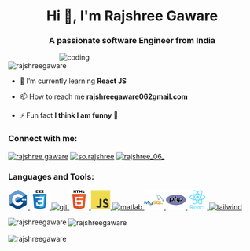 <h1 align="center">Hi 👋, I'm Rajshree Gaware</h1>
<h3 align="center">A passionate software Engineer from India</h3>

<img align="right" alt="coding" width="400" src=" https://images.app.goo.gl/Ti38mmfcd2mheZ6p9 ">

<p align="left"> <img src="https://komarev.com/ghpvc/?username=rajshreegaware&label=Profile%20views&color=0e75b6&style=flat" alt="rajshreegaware" /> </p>

- 🌱 I’m currently learning **React JS**

- 📫 How to reach me **rajshreegaware062gmail.com**

- ⚡ Fun fact **I think I am funny 🙌**

<h3 align="left">Connect with me:</h3>
<p align="left">
<a href="https://linkedin.com/in/rajshree gaware" target="blank"><img align="center" src="https://raw.githubusercontent.com/rahuldkjain/github-profile-readme-generator/master/src/images/icons/Social/linked-in-alt.svg" alt="rajshree gaware" height="30" width="40" /></a>
<a href="https://instagram.com/so.rajshree" target="blank"><img align="center" src="https://raw.githubusercontent.com/rahuldkjain/github-profile-readme-generator/master/src/images/icons/Social/instagram.svg" alt="so.rajshree" height="30" width="40" /></a>
<a href="https://www.leetcode.com/rajshree_06_" target="blank"><img align="center" src="https://raw.githubusercontent.com/rahuldkjain/github-profile-readme-generator/master/src/images/icons/Social/leet-code.svg" alt="rajshree_06_" height="30" width="40" /></a>
</p>

<h3 align="left">Languages and Tools:</h3>
<p align="left"> <a href="https://www.w3schools.com/cpp/" target="_blank" rel="noreferrer"> <img src="https://raw.githubusercontent.com/devicons/devicon/master/icons/cplusplus/cplusplus-original.svg" alt="cplusplus" width="40" height="40"/> </a> <a href="https://www.w3schools.com/css/" target="_blank" rel="noreferrer"> <img src="https://raw.githubusercontent.com/devicons/devicon/master/icons/css3/css3-original-wordmark.svg" alt="css3" width="40" height="40"/> </a> <a href="https://git-scm.com/" target="_blank" rel="noreferrer"> <img src="https://www.vectorlogo.zone/logos/git-scm/git-scm-icon.svg" alt="git" width="40" height="40"/> </a> <a href="https://www.w3.org/html/" target="_blank" rel="noreferrer"> <img src="https://raw.githubusercontent.com/devicons/devicon/master/icons/html5/html5-original-wordmark.svg" alt="html5" width="40" height="40"/> </a> <a href="https://developer.mozilla.org/en-US/docs/Web/JavaScript" target="_blank" rel="noreferrer"> <img src="https://raw.githubusercontent.com/devicons/devicon/master/icons/javascript/javascript-original.svg" alt="javascript" width="40" height="40"/> </a> <a href="https://www.mathworks.com/" target="_blank" rel="noreferrer"> <img src="https://upload.wikimedia.org/wikipedia/commons/2/21/Matlab_Logo.png" alt="matlab" width="40" height="40"/> </a> <a href="https://www.mysql.com/" target="_blank" rel="noreferrer"> <img src="https://raw.githubusercontent.com/devicons/devicon/master/icons/mysql/mysql-original-wordmark.svg" alt="mysql" width="40" height="40"/> </a> <a href="https://www.php.net" target="_blank" rel="noreferrer"> <img src="https://raw.githubusercontent.com/devicons/devicon/master/icons/php/php-original.svg" alt="php" width="40" height="40"/> </a> <a href="https://reactjs.org/" target="_blank" rel="noreferrer"> <img src="https://raw.githubusercontent.com/devicons/devicon/master/icons/react/react-original-wordmark.svg" alt="react" width="40" height="40"/> </a> <a href="https://tailwindcss.com/" target="_blank" rel="noreferrer"> <img src="https://www.vectorlogo.zone/logos/tailwindcss/tailwindcss-icon.svg" alt="tailwind" width="40" height="40"/> </a> </p>

<p><img align="left" src="https://github-readme-stats.vercel.app/api/top-langs?username=rajshreegaware&show_icons=true&locale=en&layout=compact" alt="rajshreegaware" /></p>

<p>&nbsp;<img align="center" src="https://github-readme-stats.vercel.app/api?username=rajshreegaware&show_icons=true&locale=en" alt="rajshreegaware" /></p>

<p><img align="center" src="https://github-readme-streak-stats.herokuapp.com/?user=rajshreegaware&" alt="rajshreegaware" /></p>
